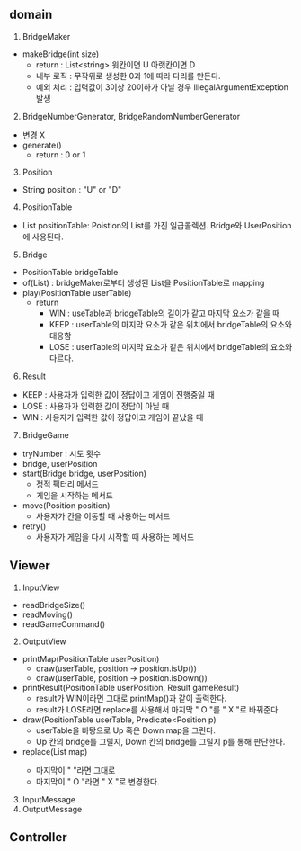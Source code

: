 ## domain
1. BridgeMaker
- makeBridge(int size)
  - return : List\<string> 윗칸이면 U 아랫칸이면 D
  - 내부 로직 : 무작위로 생성한 0과 1에 따라 다리를 만든다.
  - 예외 처리 : 입력값이 3이상 20이하가 아닐 경우 IllegalArgumentException 발생
2. BridgeNumberGenerator, BridgeRandomNumberGenerator
- 변경 X
- generate()
  - return : 0 or 1
3. Position
- String position : "U" or "D"
4. PositionTable
- List<Position> positionTable: Poistion의 List를 가진 일급콜렉션. Bridge와 UserPosition에 사용된다.
5. Bridge
- PositionTable bridgeTable
- of(List<String>) : bridgeMaker로부터 생성된 List<String>을 PositionTable로 mapping
- play(PositionTable userTable)
  - return
    - WIN : useTable과 bridgeTable의 길이가 같고 마지막 요소가 같을 때
    - KEEP : userTable의 마지막 요소가 같은 위치에서 bridgeTable의 요소와 대응함
    - LOSE : userTable의 마지막 요소가 같은 위치에서 bridgeTable의 요소와 다르다.
6. Result
- KEEP : 사용자가 입력한 값이 정답이고 게임이 진행중일 때
- LOSE : 사용자가 입력한 값이 정답이 아닐 때
- WIN : 사용자가 입력한 값이 정답이고 게임이 끝났을 때
7. BridgeGame
- tryNumber : 시도 횟수
- bridge, userPosition
- start(Bridge bridge, userPosition)
  - 정적 팩터리 메서드
  - 게임을 시작하는 메서드
- move(Position position)
  - 사용자가 칸을 이동할 때 사용하는 메서드
- retry()
  - 사용자가 게임을 다시 시작할 때 사용하는 메서드
## Viewer
1. InputView
- readBridgeSize()
- readMoving()
- readGameCommand()
2. OutputView
- printMap(PositionTable userPosition)
  - draw(userTable, position -> position.isUp())
  - draw(userTable, position -> position.isDown())
- printResult(PositionTable userPosition, Result gameResult)
  - result가 WIN이라면 그대로 printMap()과 같이 출력한다.
  - result가 LOSE라면 replace를 사용해서 마지막 " O "를 " X "로 바꿔준다.
- draw(PositionTable userTable, Predicate<Position p)
  - userTable을 바탕으로 Up 혹은 Down map을 그린다.
  - Up 칸의 bridge를 그릴지, Down 칸의 bridge를 그릴지 p를 통해 판단한다.
- replace(List<String> map)
  - 마지막이 "   "라면 그대로
  - 마지막이 " O "라면 " X "로 변경한다.
3. InputMessage
4. OutputMessage

## Controller